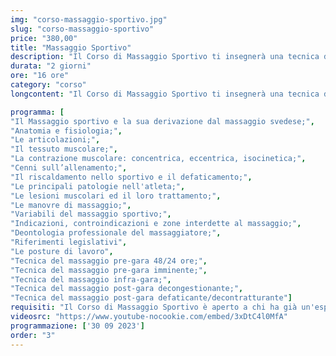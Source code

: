 ```yaml
---
img: "corso-massaggio-sportivo.jpg"
slug: "corso-massaggio-sportivo"
price: "380,00"
title: "Massaggio Sportivo"
description: "Il Corso di Massaggio Sportivo ti insegnerà una tecnica di massaggio che si adatta alle esigenze degli atleti e li aiuta a migliorare le loro prestazioni, a prevenire e a recuperare dagli infortuni, a rilassare e a tonificare la muscolatura. Il massaggio sportivo è una tecnica che varia a seconda della fase in cui si trova l’atleta: pre-gara, infra-gara e post-gara. Il massaggio sportivo combina diverse manovre, come frizioni, pressioni, sfioramenti, impastamenti, percussioni, stiramenti, che vengono applicate con sensibilità e intuizione dal massaggiatore. Il massaggio sportivo ha molti benefici: decontrae, rilassa, tonifica e allunga i muscoli, migliora il movimento articolare, incrementa le prestazioni sportive, riduce i tempi di recupero da un infortunio, perfeziona la propriocettività muscolare. Nel corso imparerai la teoria e la pratica del massaggio sportivo, studierai l’anatomia e la fisiologia del sistema muscolo-scheletrico, approfondirai le tecniche di massaggio per le diverse fasi e le diverse zone del corpo. Il corso ti renderà in grado di praticare un massaggio sportivo efficace e sicuro, ottenendo un’azione preventiva e curativa su tutto il sistema muscolo-scheletrico. Il corso ti offrirà anche molte opportunità lavorative, come lavorare con le squadre sportive, nei centri benessere, o aprire uno studio di massaggio dove potrai soddisfare i bisogni di tanti atleti e persone comuni."
durata: "2 giorni"
ore: "16 ore"
category: "corso"
longcontent: "Il Corso di Massaggio Sportivo ti insegnerà una tecnica di massaggio che si adatta alle esigenze degli atleti e li aiuta a migliorare le loro prestazioni, a prevenire e a recuperare dagli infortuni, a rilassare e a tonificare la muscolatura. Il massaggio sportivo è una tecnica che varia a seconda della fase in cui si trova l’atleta: pre-gara, infra-gara e post-gara. Il massaggio sportivo combina diverse manovre, come frizioni, pressioni, sfioramenti, impastamenti, percussioni, stiramenti, che vengono applicate con sensibilità e intuizione dal massaggiatore. Il massaggio sportivo ha molti benefici: decontrae, rilassa, tonifica e allunga i muscoli, migliora il movimento articolare, incrementa le prestazioni sportive, riduce i tempi di recupero da un infortunio, perfeziona la propriocettività muscolare. Nel corso imparerai la teoria e la pratica del massaggio sportivo, studierai l’anatomia e la fisiologia del sistema muscolo-scheletrico, approfondirai le tecniche di massaggio per le diverse fasi e le diverse zone del corpo. Il corso ti renderà in grado di praticare un massaggio sportivo efficace e sicuro, ottenendo un’azione preventiva e curativa su tutto il sistema muscolo-scheletrico. Il corso ti offrirà anche molte opportunità lavorative, come lavorare con le squadre sportive, nei centri benessere, o aprire uno studio di massaggio dove potrai soddisfare i bisogni di tanti atleti e persone comuni."

programma: [
"Il Massaggio sportivo e la sua derivazione dal massaggio svedese;",
"Anatomia e fisiologia;",
"Le articolazioni;",
"Il tessuto muscolare;",
"La contrazione muscolare: concentrica, eccentrica, isocinetica;",
"Cenni sull’allenamento;",
"Il riscaldamento nello sportivo e il defaticamento;",
"Le principali patologie nell'atleta;",
"Le lesioni muscolari ed il loro trattamento;",
"Le manovre di massaggio;",
"Variabili del massaggio sportivo;",
"Indicazioni, controindicazioni e zone interdette al massaggio;",
"Deontologia professionale del massaggiatore;",
"Riferimenti legislativi",
"Le posture di lavoro",
"Tecnica del massaggio pre-gara 48/24 ore;",
"Tecnica del massaggio pre-gara imminente;",
"Tecnica del massaggio infra-gara;",
"Tecnica del massaggio post-gara decongestionante;",
"Tecnica del massaggio post-gara defaticante/decontratturante"]
requisiti: "Il Corso di Massaggio Sportivo è aperto a chi ha già un'esperienza di base precedente e soprattutto una conoscenza delle tecniche occidentali del Massaggio Classico Svedese, quali sfioramento, frizioni, impastamento, vibrazione e percussioni, in tutte le loro varianti. È consigliabile avere anche conoscenza del Massaggio Decontratturante."
videosrc: "https://www.youtube-nocookie.com/embed/3xDtC4l0MfA"
programmazione: ['30 09 2023']    
order: "3"
---
```

